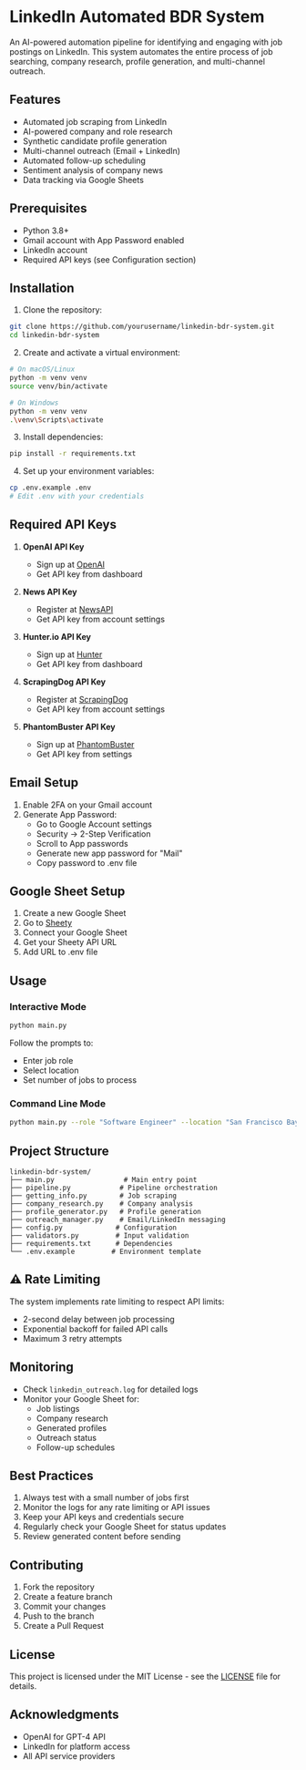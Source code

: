 # LinkedIn Automated BDR System

An AI-powered automation pipeline for identifying and engaging with job postings on LinkedIn. This system automates the entire process of job searching, company research, profile generation, and multi-channel outreach.

##  Features

-  Automated job scraping from LinkedIn
-  AI-powered company and role research
-  Synthetic candidate profile generation
-  Multi-channel outreach (Email + LinkedIn)
-  Automated follow-up scheduling
-  Sentiment analysis of company news
-  Data tracking via Google Sheets

##  Prerequisites

- Python 3.8+
- Gmail account with App Password enabled
- LinkedIn account
- Required API keys (see Configuration section)

##  Installation

1. Clone the repository:
```bash
git clone https://github.com/yourusername/linkedin-bdr-system.git
cd linkedin-bdr-system
```

2. Create and activate a virtual environment:
```bash
# On macOS/Linux
python -m venv venv
source venv/bin/activate

# On Windows
python -m venv venv
.\venv\Scripts\activate
```

3. Install dependencies:
```bash
pip install -r requirements.txt
```

4. Set up your environment variables:
```bash
cp .env.example .env
# Edit .env with your credentials
```

##  Required API Keys

1. **OpenAI API Key**
   - Sign up at [OpenAI](https://platform.openai.com/)
   - Get API key from dashboard

2. **News API Key**
   - Register at [NewsAPI](https://newsapi.org/)
   - Get API key from account settings

3. **Hunter.io API Key**
   - Sign up at [Hunter](https://hunter.io/)
   - Get API key from dashboard

4. **ScrapingDog API Key**
   - Register at [ScrapingDog](https://scrapingdog.com/)
   - Get API key from account settings

5. **PhantomBuster API Key**
   - Sign up at [PhantomBuster](https://phantombuster.com/)
   - Get API key from settings

##  Email Setup

1. Enable 2FA on your Gmail account
2. Generate App Password:
   - Go to Google Account settings
   - Security → 2-Step Verification
   - Scroll to App passwords
   - Generate new app password for "Mail"
   - Copy password to .env file

##  Google Sheet Setup

1. Create a new Google Sheet
2. Go to [Sheety](https://sheety.co/)
3. Connect your Google Sheet
4. Get your Sheety API URL
5. Add URL to .env file

##  Usage

### Interactive Mode
```bash
python main.py
```
Follow the prompts to:
- Enter job role
- Select location
- Set number of jobs to process

### Command Line Mode
```bash
python main.py --role "Software Engineer" --location "San Francisco Bay Area" --max-jobs 5
```

##  Project Structure

```
linkedin-bdr-system/
├── main.py                 # Main entry point
├── pipeline.py            # Pipeline orchestration
├── getting_info.py        # Job scraping
├── company_research.py    # Company analysis
├── profile_generator.py   # Profile generation
├── outreach_manager.py    # Email/LinkedIn messaging
├── config.py             # Configuration
├── validators.py         # Input validation
├── requirements.txt      # Dependencies
└── .env.example         # Environment template
```

## ⚠ Rate Limiting

The system implements rate limiting to respect API limits:
- 2-second delay between job processing
- Exponential backoff for failed API calls
- Maximum 3 retry attempts

##  Monitoring

- Check `linkedin_outreach.log` for detailed logs
- Monitor your Google Sheet for:
  - Job listings
  - Company research
  - Generated profiles
  - Outreach status
  - Follow-up schedules

##  Best Practices

1. Always test with a small number of jobs first
2. Monitor the logs for any rate limiting or API issues
3. Keep your API keys and credentials secure
4. Regularly check your Google Sheet for status updates
5. Review generated content before sending

##  Contributing

1. Fork the repository
2. Create a feature branch
3. Commit your changes
4. Push to the branch
5. Create a Pull Request

##  License

This project is licensed under the MIT License - see the [LICENSE](LICENSE) file for details.

##  Acknowledgments

- OpenAI for GPT-4 API
- LinkedIn for platform access
- All API service providers 
